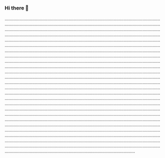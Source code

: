 ### Hi there 👋

....................................................................................................................................................................................................................................................................................................................................................................................................................................................................................................................................................................................................................................................................................................................................................................................................................................................................................................................................................................................................................................................................................................................................................................................................................................................................................................................................................................................................................................................................................................................................................................................................................................................................................................................................................................................................................................................................................................................................................................................................................................................................................................................................................................................................................................................................................................................................................................................................................................................................................................................................................................................................................................................................................................................................................................................................................................................................................................................................................................................................................................................................................................................................................................................................................................................................................................................................